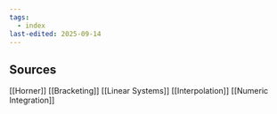 ```yaml
---
tags:
  - index
last-edited: 2025-09-14
---
```


## Sources

[[Horner]]
[[Bracketing]]
[[Linear Systems]]
[[Interpolation]]
[[Numeric Integration]]
